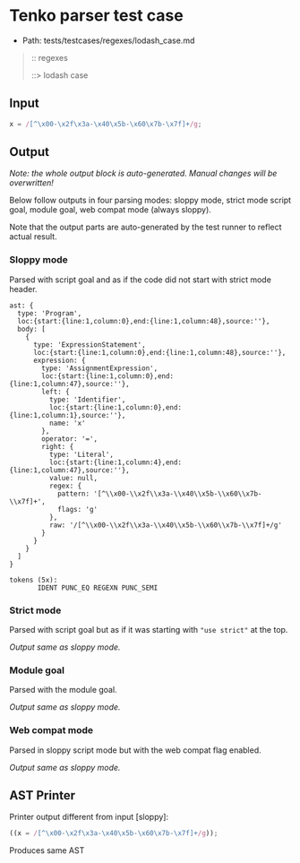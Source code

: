 # Tenko parser test case

- Path: tests/testcases/regexes/lodash_case.md

> :: regexes
>
> ::> lodash case

## Input

`````js
x = /[^\x00-\x2f\x3a-\x40\x5b-\x60\x7b-\x7f]+/g;
`````

## Output

_Note: the whole output block is auto-generated. Manual changes will be overwritten!_

Below follow outputs in four parsing modes: sloppy mode, strict mode script goal, module goal, web compat mode (always sloppy).

Note that the output parts are auto-generated by the test runner to reflect actual result.

### Sloppy mode

Parsed with script goal and as if the code did not start with strict mode header.

`````
ast: {
  type: 'Program',
  loc:{start:{line:1,column:0},end:{line:1,column:48},source:''},
  body: [
    {
      type: 'ExpressionStatement',
      loc:{start:{line:1,column:0},end:{line:1,column:48},source:''},
      expression: {
        type: 'AssignmentExpression',
        loc:{start:{line:1,column:0},end:{line:1,column:47},source:''},
        left: {
          type: 'Identifier',
          loc:{start:{line:1,column:0},end:{line:1,column:1},source:''},
          name: 'x'
        },
        operator: '=',
        right: {
          type: 'Literal',
          loc:{start:{line:1,column:4},end:{line:1,column:47},source:''},
          value: null,
          regex: {
            pattern: '[^\\x00-\\x2f\\x3a-\\x40\\x5b-\\x60\\x7b-\\x7f]+',
            flags: 'g'
          },
          raw: '/[^\\x00-\\x2f\\x3a-\\x40\\x5b-\\x60\\x7b-\\x7f]+/g'
        }
      }
    }
  ]
}

tokens (5x):
       IDENT PUNC_EQ REGEXN PUNC_SEMI
`````

### Strict mode

Parsed with script goal but as if it was starting with `"use strict"` at the top.

_Output same as sloppy mode._

### Module goal

Parsed with the module goal.

_Output same as sloppy mode._

### Web compat mode

Parsed in sloppy script mode but with the web compat flag enabled.

_Output same as sloppy mode._

## AST Printer

Printer output different from input [sloppy]:

````js
((x = /[^\x00-\x2f\x3a-\x40\x5b-\x60\x7b-\x7f]+/g));
````

Produces same AST
